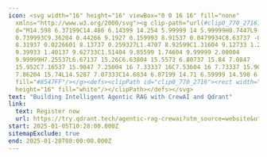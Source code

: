 ```yaml
---
icon: <svg width="16" height="16" viewBox="0 0 16 16" fill="none"
  xmlns="http://www.w3.org/2000/svg"><g clip-path="url(#clip0_770_2716)"><path
  d="M14.598 6.37199C14.486 6.14399 14.254 5.99999 14 5.99999H8.7447L9.3287
  0.739993C9.36204 0.44266 9.1927 0.159993 8.91537 0.0479934C8.63737 -0.0653399
  8.31937 0.0226601 8.13737 0.259327L1.4707 8.92599C1.31604 9.12733 1.2887
  9.39933 1.40137 9.62733C1.51404 9.85599 1.74604 9.99999 2.00004
  9.99999H7.25537L6.67137 15.26C6.63804 15.5573 6.80737 15.84 7.0847
  15.952C7.16537 15.9847 7.25004 16 7.33337 16C7.53604 16 7.73337 15.9073
  7.86204 15.74L14.5287 7.07333C14.6834 6.87199 14.71 6.59999 14.598 6.37199Z"
  fill="#8547FF"/></g><defs><clipPath id="clip0_770_2716"><rect width="16"
  height="16" fill="white"/></clipPath></defs></svg>
text: "Building Intelligent Agentic RAG with CrewAI and Qdrant"
link:
  text: Register now
  url: https://try.qdrant.tech/agentic-rag-crewai?utm_source=website&utm_medium=homepage-banner&utm_campaign=crewai-webinar
start: 2025-01-05T10:28:00.000Z
sitemapExclude: true
end: 2025-01-20T08:00:00.000Z
---
```

